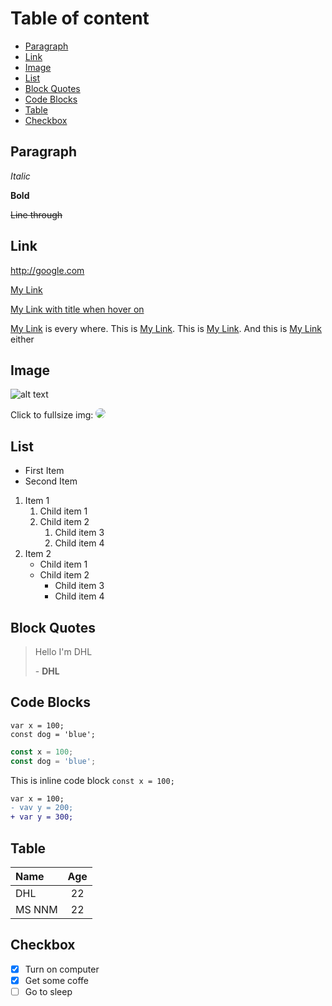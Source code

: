 # Table of content

-   [Paragraph](#paragraph)
-   [Link](#link)
-   [Image](#image)
-   [List](#list)
-   [Block Quotes](#block-quotes)
-   [Code Blocks](#code-blocks)
-   [Table](#table)
-   [Checkbox](#checkbox)

## Paragraph

_Italic_

**Bold**

~~Line through~~

## Link

<http://google.com>

[My Link](http://google.com)

[My Link with title when hover on](http://google.com "This is google. You know that?")

[My Link][sometag] is every where. This is [My Link][sometag]. This is [My Link][sometag]. And this is [My Link][sometag] either

[sometag]: http://google.com "This is a optional title"

## Image

![alt text](http://unsplash.it/500/500?random "title")

Click to fullsize img: [<img style="border-radius: 50%" src="http://unsplash.it/50/50?random"/>](http://unsplash.it/500/500?random)

## List

-   First Item
-   Second Item

1.  Item 1
    1.  Child item 1
    2.  Child item 2
        1.  Child item 3
        2.  Child item 4
2.  Item 2
    -   Child item 1
    -   Child item 2
        -   Child item 3
        -   Child item 4

## Block Quotes

> Hello I'm DHL
>
> \-   **DHL**

## Code Blocks

    var x = 100;
    const dog = 'blue';

```js
const x = 100;
const dog = 'blue';
```

This is inline code block `const x = 100;`

```diff
var x = 100;
- vav y = 200;
+ var y = 300;
```

## Table

| Name   | Age |
| :----- | :-: |
| DHL    |  22 |
| MS NNM |  22 |

## Checkbox

-   [x] Turn on computer
-   [x] Get some coffe
-   [ ] Go to sleep

